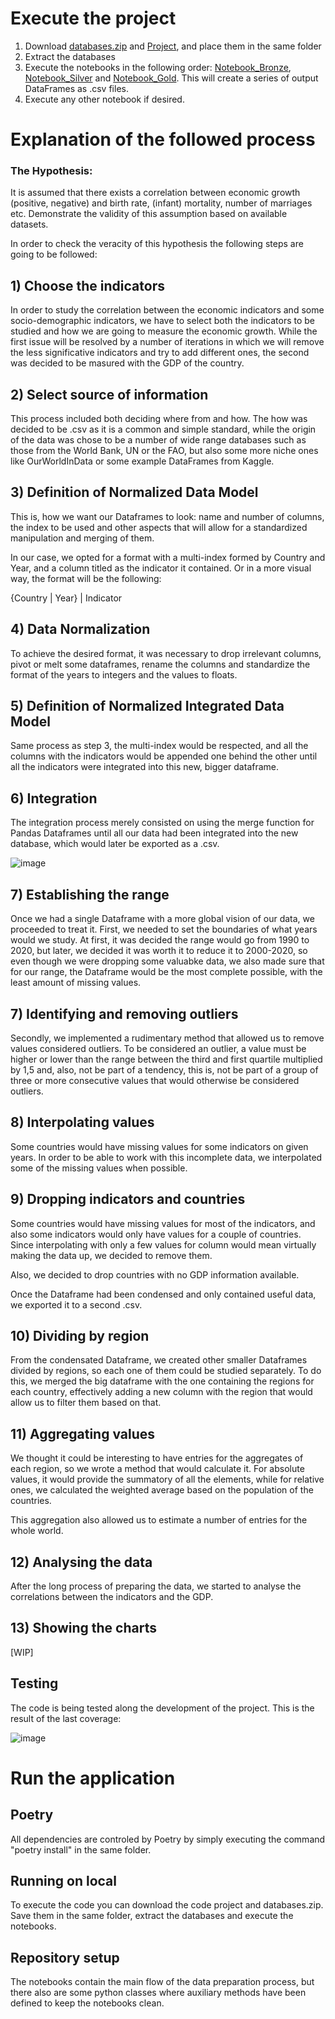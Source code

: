# Execute the project

1) Download [databases.zip](https://github.com/devonfw-forge/python-data-driven-decisions/blob/main-data-sharks/Databases.zip) and [Project](https://github.com/devonfw-forge/python-data-driven-decisions/tree/main-data-sharks/Project), and place them in the same folder
2) Extract the databases
3) Execute the notebooks in the following order: [Notebook_Bronze](https://github.com/devonfw-forge/python-data-driven-decisions/blob/main-data-sharks/Notebook_Bronze.ipynb), [Notebook_Silver](https://github.com/devonfw-forge/python-data-driven-decisions/blob/main-data-sharks/Notebook_Silver.ipynb) and [Notebook_Gold](https://github.com/devonfw-forge/python-data-driven-decisions/blob/main-data-sharks/Notebook_Golden.ipynb). This will create a series of output DataFrames as .csv files.
4) Execute any other notebook if desired.


# Explanation of the followed process

### The Hypothesis:

It is assumed that there exists a correlation between economic growth (positive, negative) and birth rate, (infant) mortality, number of marriages etc. Demonstrate the validity of this assumption based on available datasets. 

In order to check the veracity of this hypothesis the following steps are going to be followed:

## 1) Choose the indicators

In order to study the correlation between the economic indicators and some socio-demographic indicators, we have to select both the indicators to be studied and how we are going to measure the economic growth. While the first issue will be resolved by a number of iterations in which we will remove the less significative indicators and try to add different ones, the second was decided to be masured with the GDP of the country.

## 2) Select source of information

This process included both deciding where from and how. The how was decided to be .csv as it is a common and simple standard, while the origin of the data was chose to be a number of wide range databases such as those from the World Bank, UN or the FAO, but also some more niche ones like OurWorldInData or some example DataFrames from Kaggle.

## 3) Definition of Normalized Data Model

This is, how we want our Dataframes to look: name and number of columns, the index to be used and other aspects that will allow for a standardized manipulation and merging of them.

In our case, we opted for a format with a multi-index formed by Country and Year, and a column titled as the indicator it contained. Or in a more visual way, the format will be the following:

{Country | Year} | Indicator

## 4) Data Normalization

To achieve the desired format, it was necessary to drop irrelevant columns, pivot or melt some dataframes, rename the columns and standardize the format of the years to integers and the values to floats.

## 5) Definition of Normalized Integrated Data Model

Same process as step 3, the multi-index would be respected, and all the columns with the indicators would be appended one behind the other until all the indicators were integrated into this new, bigger dataframe.

## 6) Integration

The integration process merely consisted on using the merge function for Pandas Dataframes until all our data had been integrated into the new database, which would later be exported as a .csv.

![image](https://github.com/devonfw-forge/python-data-driven-decisions/blob/aaa43f45b6e6f46b5596aefec8942fa4f2131aad/model-definition-diagram%20(1).png)

## 7) Establishing the range

Once we had a single Dataframe with a more global vision of our data, we proceeded to treat it. First, we needed to set the boundaries of what years would we study. At first, it was decided the range would go from 1990 to 2020, but later, we decided it was worth it to reduce it to 2000-2020, so even though we were dropping some valuabke data, we also made sure that for our range, the Dataframe would be the most complete possible, with the least amount of missing values.

## 7) Identifying and removing outliers

Secondly, we implemented a rudimentary method that allowed us to remove values considered outliers. To be considered an outlier, a value must be higher or lower than the range between the third and first quartile multiplied by 1,5 and, also, not be part of a tendency, this is, not be part of a group of three or more consecutive values that would otherwise be considered outliers.

## 8) Interpolating values

Some countries would have missing values for some indicators on given years. In order to be able to work with this incomplete data, we interpolated some of the missing values when possible.

## 9) Dropping indicators and countries

Some countries would have missing values for most of the indicators, and also some indicators would only have values for a couple of countries. Since interpolating with only a few values for column would mean virtually making the data up, we decided to remove them.

Also, we decided to drop countries with no GDP information available.

Once the Dataframe had been condensed and only contained useful data, we exported it to a second .csv.

## 10) Dividing by region

From the condensated Dataframe, we created other smaller Dataframes divided by regions, so each one of them could be studied separately. To do this, we merged the big dataframe with the one containing the regions for each country, effectively adding a new column with the region that would allow us to filter them based on that.

## 11) Aggregating values

We thought it could be interesting to have entries for the aggregates of each region, so we wrote a method that would calculate it. For absolute values, it would provide the summatory of all the elements, while for relative ones, we calculated the weighted average based on the population of the countries.

This aggregation also allowed us to estimate a number of entries for the whole world.

## 12) Analysing the data

After the long process of preparing the data, we started to analyse the correlations between the indicators and the GDP.

## 13) Showing the charts

[WIP]


## Testing

The code is being tested along the development of the project. This is the result of the last coverage:

![image](https://github.com/devonfw-forge/python-data-driven-decisions/blob/main-data-sharks/image.png)



# Run the application
## Poetry
All dependencies are controled by Poetry by simply executing the command "poetry install" in the same folder.

## Running on local
To execute the code you can download the code project and databases.zip. Save them in the same folder, extract the databases and execute the notebooks.

## Repository setup
The notebooks contain the main flow of the data preparation process, but there also are some python classes where auxiliary methods have been defined to keep the notebooks clean.
